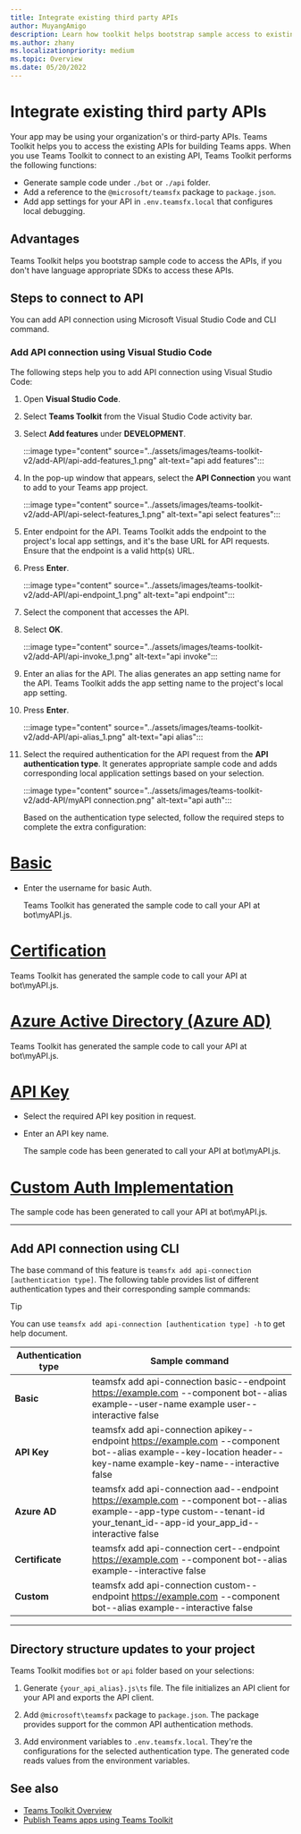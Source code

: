 ```yaml
---
title: Integrate existing third party APIs
author: MuyangAmigo
description: Learn how toolkit helps bootstrap sample access to existing APIs. List of different authentication types.
ms.author: zhany
ms.localizationpriority: medium
ms.topic: Overview
ms.date: 05/20/2022
---
```


# Integrate existing third party APIs

Your app may be using your organization's or third-party APIs. Teams Toolkit helps you to access the existing APIs for building Teams apps. When you use Teams Toolkit to connect to an existing API, Teams Toolkit performs the following functions:

* Generate sample code under `./bot` or `./api` folder.
* Add a reference to the `@microsoft/teamsfx` package to `package.json`.
* Add app settings for your API in  `.env.teamsfx.local` that configures local debugging.

## Advantages

Teams Toolkit helps you bootstrap sample code to access the APIs, if you don't have language appropriate SDKs to access these APIs.

## Steps to connect to API

You can add API connection using Microsoft Visual Studio Code and CLI command.

### Add API connection using Visual Studio Code

The following steps help you to add API connection using Visual Studio Code:

1. Open **Visual Studio Code**.
2. Select **Teams Toolkit** from the Visual Studio Code activity bar.
3. Select **Add features** under **DEVELOPMENT**.

    :::image type="content" source="../assets/images/teams-toolkit-v2/add-API/api-add-features_1.png" alt-text="api add features":::

4. In the pop-up window that appears, select the **API Connection** you want to add to your Teams app project.

    :::image type="content" source="../assets/images/teams-toolkit-v2/add-API/api-select-features_1.png" alt-text="api select features":::

5. Enter endpoint for the API. Teams Toolkit adds the endpoint to the project's local app settings, and it's the base URL for API requests.
   Ensure that the endpoint is a valid http(s) URL.

6. Press **Enter**.

    :::image type="content" source="../assets/images/teams-toolkit-v2/add-API/api-endpoint_1.png" alt-text="api endpoint":::

7. Select the component that accesses the API.

8. Select **OK**.

    :::image type="content" source="../assets/images/teams-toolkit-v2/add-API/api-invoke_1.png" alt-text="api invoke":::

9. Enter an alias for the API. The alias generates an app setting name for the API. Teams Toolkit adds the app setting name to the project's local app setting.

10. Press **Enter**.

    :::image type="content" source="../assets/images/teams-toolkit-v2/add-API/api-alias_1.png" alt-text="api alias":::

11. Select the required authentication for the API request from the **API authentication type**. It generates appropriate sample code and adds corresponding local application settings based on your selection.

     :::image type="content" source="../assets/images/teams-toolkit-v2/add-API/myAPI connection.png" alt-text="api auth":::

     Based on the authentication type selected, follow the required steps to complete the extra configuration:

# [Basic](#tab/basic)

* Enter the username for basic Auth.

  Teams Toolkit has generated the sample code to call your API at bot\myAPI.js.

# [Certification](#tab/certification)

   Teams Toolkit has generated the sample code to call your API at bot\myAPI.js.

# [Azure Active Directory (Azure AD)](#tab/AAD)

  Teams Toolkit has generated the sample code to call your API at bot\myAPI.js.

# [API Key](#tab/apikey)

* Select the required API key position in request.

* Enter an API key name.

  The sample code has been generated to call your API at bot\myAPI.js.

# [Custom Auth Implementation](#tab/CustomAuthImplementation)

  The sample code has been generated to call your API at bot\myAPI.js.

---

## Add API connection using CLI

The base command of this feature is `teamsfx add api-connection [authentication type]`. The following table provides list of different authentication types and their corresponding sample commands:

 > [!TIP]
 > You can use `teamsfx add api-connection [authentication type] -h` to get help document.

   |**Authentication type**|**Sample command**|
   |-----------------------|------------------|
   |**Basic**|teamsfx add api-connection basic--endpoint <https://example.com> --component bot--alias example--user-name example user--interactive false|
   |**API Key**|teamsfx add api-connection apikey--endpoint <https://example.com> --component bot--alias example--key-location header--key-name example-key-name--interactive false|
   |**Azure AD**|teamsfx add api-connection aad--endpoint <https://example.com> --component bot--alias example--app-type custom--tenant-id your_tenant_id--app-id your_app_id--interactive false|
   |**Certificate**|teamsfx add api-connection cert--endpoint <https://example.com> --component bot--alias example--interactive false|
   |**Custom**|teamsfx add api-connection custom--endpoint <https://example.com> --component bot--alias example--interactive false|

---

## Directory structure updates to your project

 Teams Toolkit modifies `bot` or `api` folder based on your selections:

1. Generate `{your_api_alias}.js\ts` file. The file initializes an API client for your API and exports the API client.

2. Add `@microsoft\teamsfx` package to `package.json`. The package provides support for the common API authentication methods.

3. Add environment variables to `.env.teamsfx.local`. They're the configurations for the selected authentication type. The generated code reads values from the environment variables.

## See also

* [Teams Toolkit Overview](teams-toolkit-fundamentals.md)
* [Publish Teams apps using Teams Toolkit](publish.md)
